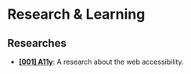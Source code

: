 # Research & Learning

## Researches
* [**[001] A11y**](./001-a11y): A research about the web accessibility.
